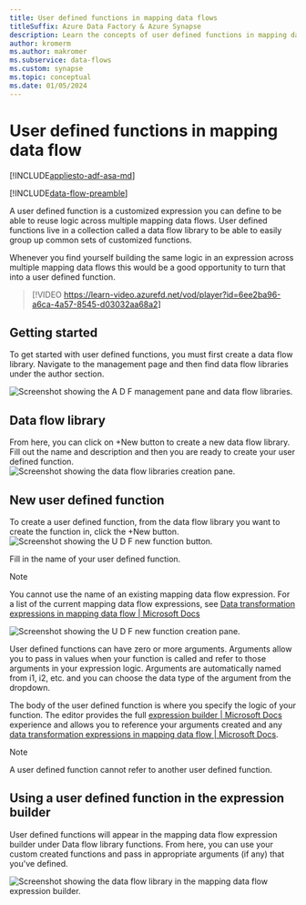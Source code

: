 ```yaml
---
title: User defined functions in mapping data flows
titleSuffix: Azure Data Factory & Azure Synapse
description: Learn the concepts of user defined functions in mapping data flow
author: kromerm
ms.author: makromer
ms.subservice: data-flows
ms.custom: synapse
ms.topic: conceptual
ms.date: 01/05/2024
---
```


# User defined functions in mapping data flow 

[!INCLUDE[appliesto-adf-asa-md](includes/appliesto-adf-asa-md.md)]

[!INCLUDE[data-flow-preamble](includes/data-flow-preamble.md)]

A user defined function is a customized expression you can define to be able to reuse logic across multiple mapping data flows. User defined functions live in a collection called a data flow library to be able to easily group up common sets of customized functions.

Whenever you find yourself building the same logic in an expression across multiple mapping data flows this would be a good opportunity to turn that into a user defined function.

> [!VIDEO https://learn-video.azurefd.net/vod/player?id=6ee2ba96-a6ca-4a57-8545-d03032aa68a2]
> 

## Getting started

To get started with user defined functions, you must first create a data flow library. Navigate to the management page and then find data flow libraries under the author section.

![Screenshot showing the A D F management pane and data flow libraries.](./media/data-flow-udf/data-flow-udf-library.png)



## Data flow library

From here, you can click on +New button to create a new data flow library. Fill out the name and description and then you are ready to create your user defined function.
![Screenshot showing the data flow libraries creation pane.](./media/data-flow-udf/data-flow-udf-library-create.png)

## New user defined function

To create a user defined function, from the data flow library you want to create the function in, click the +New button.
![Screenshot showing the U D F new function button.](./media/data-flow-udf/data-flow-udf-function-new.png)

Fill in the name of your user defined function.
> [!Note]
> You cannot use the name of an existing mapping data flow expression. For a list of the current mapping data flow expressions,  see [Data transformation expressions in mapping data flow | Microsoft Docs](data-transformation-functions.md)

![Screenshot showing the U D F new function creation pane.](./media/data-flow-udf/data-flow-udf-function-pane.png)

User defined functions can have zero or more arguments. Arguments allow you to pass in values when your function is called and refer to those arguments in your expression logic. Arguments are automatically named from i1, i2, etc. and you can choose the data type of the argument from the dropdown.

The body of the user defined function is where you specify the logic of your function. The editor provides the full [expression builder | Microsoft Docs](concepts-data-flow-expression-builder.md) experience and allows you to reference your arguments created and any [data transformation expressions in mapping data flow | Microsoft Docs](data-transformation-functions.md).

> [!Note]
> A user defined function cannot refer to another user defined function.

## Using a user defined function in the expression builder

User defined functions will appear in the mapping data flow expression builder under Data flow library functions. From here, you can use your custom created functions and pass in appropriate arguments (if any) that you've defined.

![Screenshot showing the data flow library in the mapping data flow expression builder.](./media/data-flow-udf/data-flow-udf-expression-builder.png)
